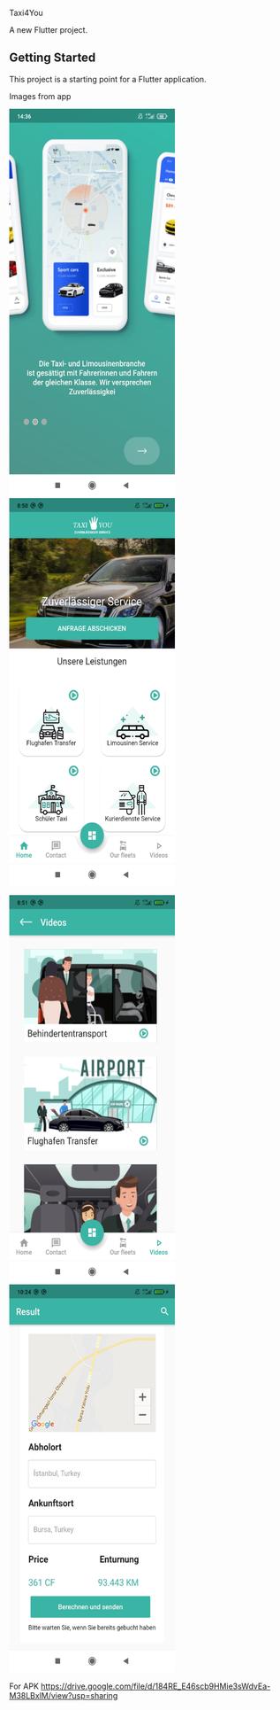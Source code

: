 Taxi4You

A new Flutter project.

## Getting Started

This project is a starting point for a Flutter application.

Images from app

<img src="https://github.com/BorannOzkaya/taxiyou/blob/main/assets/images/onboard.jpg" width="300" height="700"><img src="https://github.com/BorannOzkaya/taxiyou/blob/main/assets/images/home.jpg" width="300" height="700">

<img src="https://github.com/BorannOzkaya/taxiyou/blob/main/assets/images/videos.jpg" width="300" height="700">
<img src="https://github.com/BorannOzkaya/taxiyou/blob/main/assets/images/jezztbuchen.jpg" width="300" height="700">



For APK 
https://drive.google.com/file/d/184RE_E46scb9HMie3sWdvEa-M38LBxlM/view?usp=sharing



